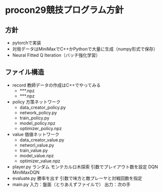 # procon29競技プログラム方針

## 方針
- pytorchで実装
- 対局データはMiniMaxでC++かPythonで大量に生成（numpy形式で保存）
- Neural Fitted Q Iteration（バッチ強化学習）


## ファイル構造
* record
	教師データの作成はC++でやってみる
	- ***.npz
	- ***.npz
* policy
	方策ネットワーク
	- data_creator_policy.py
	- network_policy.py
	- train_policy.py
	- model_policy.npz
	- optimizer_policy.npz
* value
	価値ネットワーク
	- data_creator_value.py
	- networl_value.py
	- train_value.py
	- model_value.npz
	- optimizer_value.npz
* player.py
	ランダム
	モンテカルロ木探索
		引数でプレイアウト数を設定
	DQN
	MiniMaxDQN
* evaluate.py
	勝率を出す
	引数で味方と敵プレーヤと対戦回数を指定
* main.py
	入力：盤面（とりあえずファイルで）
	出力：次の手
